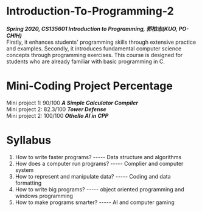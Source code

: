 # Introduction-To-Programming-2<br/>
***Spring 2020, CS135601 Introduction to Programming, 郭柏志(KUO, PO-CHIH)***<br/>
Firstly, it enhances students' programming skills through extensive practice and examples. Secondly, it introduces fundamental computer science concepts through programming exercises. This course is designed for students who are already familiar with basic programming in C.

# Mini-Coding Project Percentage
Mini project 1: 90/100 ***A Simple Calculator Compiler***<br/>
Mini project 2: 82.3/100 ***Tower Defense***<br/>
Mini project 2: 100/100 ***Othello AI in CPP***<br/>

# Syllabus
1. How to write faster programs? ----- Data structure and algorithms
2. How does a computer run programs? ----- Complier and computer system
3. How to represent and manipulate data? ----- Coding and data formatting
4. How to write big programs? ----- object oriented programming and windows
programming
5. How to make programs smarter? ----- AI and computer gaming

